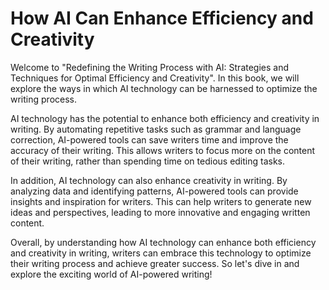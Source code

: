 How AI Can Enhance Efficiency and Creativity
==========================================================

Welcome to "Redefining the Writing Process with AI: Strategies and Techniques for Optimal Efficiency and Creativity". In this book, we will explore the ways in which AI technology can be harnessed to optimize the writing process.

AI technology has the potential to enhance both efficiency and creativity in writing. By automating repetitive tasks such as grammar and language correction, AI-powered tools can save writers time and improve the accuracy of their writing. This allows writers to focus more on the content of their writing, rather than spending time on tedious editing tasks.

In addition, AI technology can also enhance creativity in writing. By analyzing data and identifying patterns, AI-powered tools can provide insights and inspiration for writers. This can help writers to generate new ideas and perspectives, leading to more innovative and engaging written content.

Overall, by understanding how AI technology can enhance both efficiency and creativity in writing, writers can embrace this technology to optimize their writing process and achieve greater success. So let's dive in and explore the exciting world of AI-powered writing!
